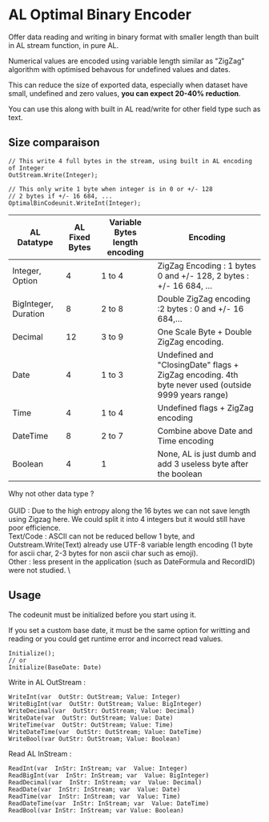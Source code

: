 
# AL Optimal Binary Encoder

Offer data reading and writing in binary format with smaller length than built in AL stream function, in pure AL.

Numerical values are encoded using variable length similar as "ZigZag" algorithm with optimised behavous for undefined values and dates.

This can reduce the size of exported data, especially when dataset have small, undefined and zero values, **you can expect 20-40% reduction**.

You can use this along with built in AL read/write for other field type such as text.

## **Size comparaison**

	// This write 4 full bytes in the stream, using built in AL encoding of Integer
	OutStream.Write(Integer); 
	
	// This only write 1 byte when integer is in 0 or +/- 128
	// 2 bytes if +/- 16 684, ...
	OptimalBinCodeunit.WriteInt(Integer); 
	

| AL Datatype          | AL Fixed Bytes | Variable Bytes length encoding | Encoding                                                      |
| -------------------- | ------------ | ----------------------- | ---------------------------------------------------------------------- |
| Integer, Option      | 4            | 1 to 4                  | ZigZag Encoding : 1 bytes 0 and +/- 128, 2 bytes : +/- 16 684, … |
| BigInteger, Duration | 8            | 2 to 8                  | Double ZigZag encoding :2 bytes : 0 and +/- 16 684,…         |
| Decimal              | 12           | 3 to 9                  | One Scale Byte + Double ZigZag encoding.                    |
| Date                 | 4            | 1 to 3                  | Undefined and "ClosingDate" flags + ZigZag encoding. 4th byte never used (outside 9999 years range)                           |
| Time                 | 4            | 1 to 4                  | Undefined flags + ZigZag encoding                                |
| DateTime             | 8            | 2 to 7                  | Combine above Date and Time encoding                                    |
| Boolean              | 4            | 1                       | None, AL is just dumb and add 3 useless byte after the boolean          |


Why not other data type ? \
\
GUID : Due to the high entropy along the 16 bytes we can not save length using Zigzag here. We could split it into 4 integers but it would still have poor efficience. \
Text/Code : ASCII can not be reduced bellow 1 byte, and Outstream.Write(Text) already use UTF-8 variable length encoding (1 byte for ascii char, 2-3 bytes for non ascii char such as emoji). \
Other : less present in the application (such as DateFormula and RecordID) were not studied. \


## Usage


The codeunit must be initialized before you start using it.

If you set a custom base date, it must be the same option for writting and reading or you could get runtime error and incorrect read values.

	Initialize();
	// or 
	Initialize(BaseDate: Date)

Write in AL OutStream :

	WriteInt(var  OutStr: OutStream; Value: Integer)
	WriteBigInt(var  OutStr: OutStream; Value: BigInteger)
	WriteDecimal(var  OutStr: OutStream; Value: Decimal)
	WriteDate(var  OutStr: OutStream; Value: Date)
	WriteTime(var  OutStr: OutStream; Value: Time)
	WriteDateTime(var  OutStr: OutStream; Value: DateTime)
	WriteBool(var OutStr: OutStream; Value: Boolean)

Read AL InStream :

	ReadInt(var  InStr: InStream; var  Value: Integer)
	ReadBigInt(var  InStr: InStream; var  Value: BigInteger)
	ReadDecimal(var  InStr: InStream; var  Value: Decimal)
	ReadDate(var  InStr: InStream; var  Value: Date)
	ReadTime(var  InStr: InStream; var  Value: Time)
	ReadDateTime(var  InStr: InStream; var  Value: DateTime)
	ReadBool(var InStr: InStream; var Value: Boolean)
